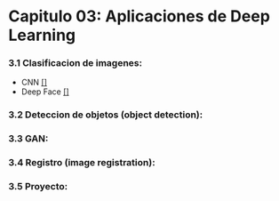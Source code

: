 
# Capitulo 03: Aplicaciones de Deep Learning
### 3.1 Clasificacion de imagenes:
* CNN [[]](https://github.com/domingomery/vision/blob/master/clases/Cap03_DeepLearning/presentations/CV03_CNN.pptx)
* Deep Face [[]](https://github.com/domingomery/vision/blob/master/clases/Cap03_DeepLearning/presentations/CV03_DeepFace.pptx)
### 3.2 Deteccion de objetos (object detection):
### 3.3 GAN:
### 3.4 Registro (image registration):
### 3.5 Proyecto:
